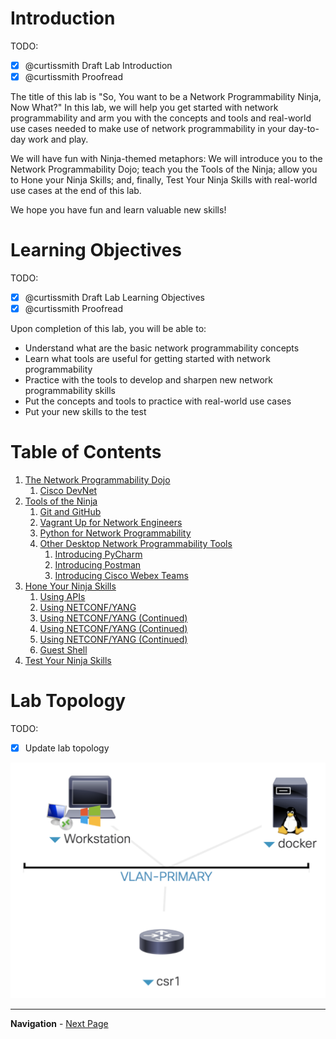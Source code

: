 # Introduction

TODO:

- [x] @curtissmith Draft Lab Introduction
- [x] @curtissmith Proofread

The title of this lab is "So, You want to be a Network Programmability Ninja, Now What?"  In this lab, we will help 
you get started with network programmability and arm you with the concepts and tools and real-world use cases needed to 
make use of network programmability in your day-to-day work and play.

We will have fun with Ninja-themed metaphors: We will introduce you to the Network Programmability Dojo; teach you 
the Tools of the Ninja; allow you to Hone your Ninja Skills; and, finally, Test Your Ninja Skills with real-world use 
cases at the end of this lab.

We hope you have fun and learn valuable new skills!

# Learning Objectives

TODO:

- [x] @curtissmith Draft Lab Learning Objectives
- [x] @curtissmith Proofread

Upon completion of this lab, you will be able to:

* Understand what are the basic network programmability concepts
* Learn what tools are useful for getting started with network programmability
* Practice with the tools to develop and sharpen new network programmability skills
* Put the concepts and tools to practice with real-world use cases
* Put your new skills to the test

# Table of Contents

1. [The Network Programmability Dojo](LTRDEV-1100-Guide-01.md)
    1. [Cisco DevNet](LTRDEV-1100-Guide-01a.md)
2. [Tools of the Ninja](LTRDEV-1100-Guide-02.md)
    1. [Git and GitHub](LTRDEV-1100-Guide-02a.md)
    2. [Vagrant Up for Network Engineers](LTRDEV-1100-Guide-02b.md)
    3. [Python for Network Programmability](LTRDEV-1100-Guide-02c.md)
    4. [Other Desktop Network Programmability Tools](LTRDEV-1100-Guide-02d.md)
        1. [Introducing PyCharm](LTRDEV-1100-Guide-02e.md)
        2. [Introducing Postman](LTRDEV-1100-Guide-02f.md)
        3. [Introducing Cisco Webex Teams](LTRDEV-1100-Guide-02g.md)
3. [Hone Your Ninja Skills](LTRDEV-1100-Guide-03.md)
    1. [Using APIs](LTRDEV-1100-Guide-03a.md)
    2. [Using NETCONF/YANG](LTRDEV-1100-Guide-03b.md)
    3. [Using NETCONF/YANG (Continued)](LTRDEV-1100-Guide-03c.md)
    4. [Using NETCONF/YANG (Continued)](LTRDEV-1100-Guide-03d.md)
    5. [Using NETCONF/YANG (Continued)](LTRDEV-1100-Guide-03e.md)
    6. [Guest Shell](LTRDEV-1100-Guide-03f.md)
4. [Test Your Ninja Skills](LTRDEV-1100-Guide-04.md)

# Lab Topology

TODO:

- [x] Update lab topology

![Lab Topology](assets/LTRDEV-1100-Topology.png)

---

**Navigation** - [Next Page](LTRDEV-1100-Guide-01.md)

